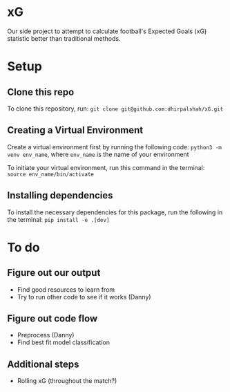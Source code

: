 # xG
Our side project to attempt to calculate football's Expected Goals (xG) statistic better than traditional methods.

# Setup

## Clone this repo
To clone this repository, run:
`git clone git@github.com:dhirpalshah/xG.git`

## Creating a Virtual Environment
Create a virtual environment first by running the following code:
`python3 -m venv env_name`, where `env_name` is the name of your environment

To initiate your virtual environment, run this command in the terminal:
`source env_name/bin/activate`

## Installing dependencies
To install the necessary dependencies for this package, run the following in the terminal:
`pip install -e .[dev]`

# To do

## Figure out our output
- Find good resources to learn from
- Try to run other code to see if it works (Danny)

## Figure out code flow
- Preprocess (Danny)
- Find best fit model classification

## Additional steps
- Rolling xG (throughout the match?)
